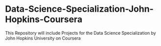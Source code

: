 # Data-Science-Specialization-John-Hopkins-Coursera

This Repository will include Projects for the Data Science Specialization
by John Hopkins University on Coursera

